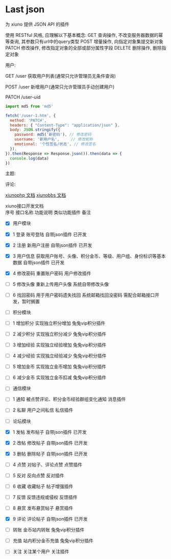 # Last json
为 xiuno 提供 JSON API 的插件


使用 RESTful 风格, 应理解以下基本概念:
GET    查询操作, 不改变服务器数据的幂等查询, 其参数只有url中的query类型
POST   增量操作, 向指定对象集提交新对象
PATCH  修改操作, 修改指定对象的全部或部分属性字段
DELETE 删除操作, 删除指定对象




用户:

GET /user
获取用户列表(通常只允许管理员无条件查询)

POST /user
新增用户(通常只允许管理员手动创建用户)

PATCH /user-uid
```javascript
import md5 from 'md5'

fetch('/user-1.htm', {
  method: 'PATCH',
  headers: { "Content-Type": "application/json" },
  body: JSON.stringify({
    password: md5('新密码'), // 修改密码
    username: '新用户名',     // 修改昵称
    emotional: '个性签名/状态', // 修改签名
  }),
}).then(Response => Response.json()).then(data => {
  console.log(data)
})
```


主题:



评论:



[xiunophp 文档](http://eue.cc/doc/125/)
[xiunobbs 文档](https://www.yuque.com/xiand/xiunobbs)

xiuno接口开发文档				
序号	接口名称	功能说明	类似功能插件	备注
-[x] 用户模块				
-[x] 1	登录	账号登陆	自带json插件	已开发
-[x] 2	注册	新用户注册	自带json插件	已开发
-[x] 3	用户信息	获取用户账号、头像、积分金币、等级、用户组、身份标识等基本数据	自带json插件	已开发
-[x] 4	修改密码	重置账户密码	用户修改插件	
-[ ] 5	修改头像	重新上传用户头像	系统自带修改头像	
-[ ] 6	找回密码	用于用户密码遗失找回	系统邮箱找回没密码	需配合邮箱接口开发，暂时搁置
-[ ] 积分模块				
-[ ] 1	增加积分	实现独立积分增加	兔兔vip积分插件	
-[ ] 2	减少积分	实现独立积分减少	兔兔vip积分插件	
-[ ] 3	增加经验	实现独立经验增加	兔兔vip积分插件	
-[ ] 4	减少经验	实现独立经验减少	兔兔vip积分插件	
-[ ] 5	增加金币	实现独立金币增加	兔兔vip积分插件	
-[ ] 6	减少金币	实现独立金币扣减	兔兔vip积分插件	
-[ ] 通信模块				
-[ ] 1	通知	被点赞评论、积分金币经验群组变化通知	消息插件	
-[ ] 2	私聊	用户之间私信	私信插件	
-[ ] 论坛模块				
-[x] 1	发帖	发布帖子	自带json插件	已开发
-[x] 2	改帖	修改帖子	自带json插件	已开发
-[x] 3	删帖	删除帖子	自带json插件	已开发
-[ ] 4	点赞	对帖子、评论点赞	点赞插件	
-[ ] 5	反对	反向点赞	反对插件	
-[ ] 6	收藏	收藏帖子	帖子增强插件	
-[ ] 7	反馈	反馈违规或侵权	反馈插件	
-[ ] 8	悬赏	发布悬赏帖子	悬赏插件	
-[x] 9	评论	评论帖子	自带json插件	已开发
-[ ] 	转账	金币站内转账	兔兔vip积分插件	
-[ ] 	充值	站内积分金币充值	兔兔vip积分插件	
-[ ] 	关注	关注某个用户	关注插件	

